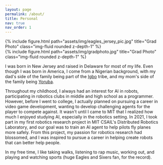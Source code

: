 ```yaml
---
layout: page
permalink: /about/
title: Personal
nav: true
nav_order: 1
---
```


<div class="row justify-content-sm-center">
    <div class="col-sm-3">
        {% include figure.html path="assets/img/eagles_jersey_pic.jpg" title="Grad Photo" class="img-fluid rounded z-depth-1" %}
    </div>
    <div class="col-sm-4">
        {% include figure.html path="assets/img/gradphoto.jpg" title="Grad Photo" class="img-fluid rounded z-depth-1" %}
    </div>
    <div class="col-sm-12">
        <p>I was born in New Jersey and raised in Delaware for most of my life. Even though I was born in America, I come from a Nigerian background, with my dad's side of the family being part of the <a href="https://en.wikipedia.org/wiki/Igbo_people">Igbo</a> tribe, and my mom's side of the family being <a href="https://en.wikipedia.org/wiki/Yoruba_people">Yoruba</a>. </p>
        <p>
        Throughout my childhood, I always had an interest for AI in robots, participating in robotics clubs in middle and high school as a programmer. However,
        before I went to college, I actually planned on pursuing a career in video game development, wanting to develop challenging agents for the player to compete against. It wasn't until I came to MIT that I realized how much I enjoyed studying AI, especially in the robotics setting. In 2021, I took part in my first robotics research project in MIT CSAIL's Distributed Robotics Laboratory, and our goal was to train an AI agent to help pilots fly planes more safely. From this project, my passion for robotics research had blossomed, and I was inspired to pursue a career in helping create robots that can better help people. 
        </p>
        <p>
        In my free time, I like taking walks, listening to rap music, working out, and playing and watching sports (huge Eagles	and Sixers fan, for the record).
        </p>
    </div>
</div>
